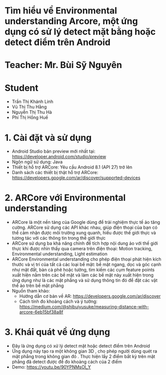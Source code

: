 # Tìm hiểu về Environmental understanding Arcore, một ứng dụng có sử lý detect mặt bằng hoặc detect điểm trên Android
# Teacher: Mr. Bùi Sỹ Nguyên
# Student
- Trần Thị Khánh Linh
- Vũ Thị Thu Hằng
- Nguyễn Thị Thu Hà
- Phí Thị Hồng Huế
# 1. Cài đặt và sử dụng
- Android Studio bản preview mới nhất tại: https://developer.android.com/studio/preview
- Ngôn ngữ sử dụng: Java
- Thiết bị hỗ trợ ARCore: Yêu cầu Android 8.1 (API 27) trở lên
- Danh sách các thiết bị thật hỗ trợ ARCore: https://developers.google.com/ar/discover/supported-devices
# 2. ARCore với Environmental understanding
- ARCore là một nền tảng của Google dùng để trải nghiệm thực tế ảo tăng cường. ARCore sử dụng các API khác nhau, giúp điện thoại của bạn có thể cảm nhận được môi trường xung quanh, hiểu được thế giới thực và tương tác với các thông tin trong thế giới thực
- ARCore sử dụng ba khả năng chính để tích hợp nội dung ảo với thế giới thực khi được nhìn thấy qua camera trên điện thoại: Motion tracking, Environmental understanding, Light estimation
- ARCore Environmental understanding cho phép điện thoại phát hiện kích thước và vị trí của tất cả các loại bề mặt: bề mặt ngang, dọc và góc cạnh như mặt đất, bàn cà phê hoặc tường, tìm kiếm các cụm feature points xuất hiện nằm trên các bề mặt và làm các bề mặt này xuất hiện trong ứng dụng như là các mặt phẳng và sử dụng thông tin đó để đặt các vật thể ảo trên bề mặt phẳng
- Nguồn tham khảo: 
     + Hướng dẫn cơ bản về AR: https://developers.google.com/ar/discover
     + Cách tính đo khoảng cách và ý tưởng: https://medium.com/@shibuiyusuke/measuring-distance-with-arcore-6eb15bf38a8f
# 3. Khái quát về ứng dụng 
- Đây là ứng dụng có xử lý detect mặt hoặc detect điểm trên Android
- Ứng dụng này tạo ra một không gian 3D , cho phép người dùng quét ra mặt phẳng trong không gian đó . Thực hiện lấy 2 điểm bất kỳ trên mặt phẳng đã detect được để đo khoảng cách của 2 điểm 
- Demo: https://youtu.be/90YPNMsOl_Y
